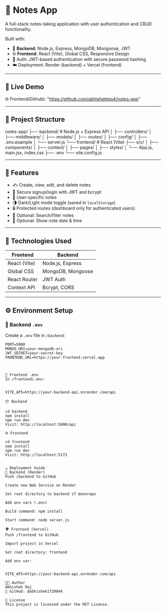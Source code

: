 # 📝 Notes App

A full-stack notes-taking application with user authentication and CRUD functionality.

Built with:

- 🔧 **Backend**: Node.js, Express, MongoDB, Mongoose, JWT
- 🌐 **Frontend**: React (Vite), Global CSS, Responsive Design
- 🔐 Auth: JWT-based authentication with secure password hashing
- ☁️ Deployment: Render (backend) + Vercel (frontend)

---

## 🚀 Live Demo

🌐 Frontend(Github): "https://github.com/abhishektps4/notes-app"

---

## 📁 Project Structure

notes-app/
├── backend/ # Node.js + Express API
│ ├── controllers/
│ ├── middleware/
│ ├── models/
│ ├── routes/
│ ├── config/
│ ├── .env.example
│ └── server.js
└── frontend/ # React (Vite)
├── src/
│ ├── components/
│ ├── context/
│ ├── pages/
│ ├── styles/
│ └── App.js, main.jsx, index.css
├── .env
└── vite.config.js



---

## 🔑 Features

- ✍️ Create, view, edit, and delete notes
- 🔐 Secure signup/login with JWT and bcrypt
- 👤 User-specific notes
- 🌗 Dark/Light mode toggle (saved in `localStorage`)
- 🔒 Protected routes (dashboard only for authenticated users)
- 🔎 Optional: Search/filter notes
- 📅 Optional: Show note date & time

---

## 🧠 Technologies Used

| Frontend        | Backend           |
|-----------------|-------------------|
| React (Vite)    | Node.js, Express  |
| Global CSS      | MongoDB, Mongoose |
| React Router    | JWT Auth          |
| Context API     | Bcrypt, CORS      |

---

## ⚙️ Environment Setup

### 🔐 Backend `.env`
Create a `.env` file in `/backend`:

```env
PORT=5000
MONGO_URI=your-mongodb-uri
JWT_SECRET=your-secret-key
FRONTEND_URL=https://your-frontend.vercel.app



🔐 Frontend .env
In /frontend/.env:


VITE_API=https://your-backend-api.onrender.com/api

📦 Backend

cd backend
npm install
npm run dev
Visit: http://localhost:5000/api

🌐 Frontend

cd frontend
npm install
npm run dev
Visit: http://localhost:5173


☁️ Deployment Guide
🚀 Backend (Render)
Push /backend to GitHub

Create new Web Service on Render

Set root directory to backend if monorepo

Add env vars (.env)

Build command: npm install

Start command: node server.js

🌍 Frontend (Vercel)
Push /frontend to GitHub

Import project in Vercel

Set root directory: frontend

Add env var:


VITE_API=https://your-backend-api.onrender.com/api

🧑‍💻 Author
Abhishek Raj
💼 GitHub: @abhishek1720044

📄 License
This project is licensed under the MIT License.

